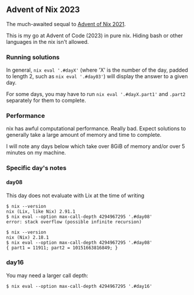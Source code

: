 ## Advent of Nix 2023

The much-awaited sequal to [Advent of Nix 2021](https://github.com/euank/advent-of-nix-2021).

This is my go at Advent of Code (2023) in pure nix. Hiding bash or other languages in the nix isn't allowed.

### Running solutions

In general, `nix eval '.#dayX'` (where 'X' is the number of the day, padded to
length 2, such as `nix eval '.#day03'`) will display the answer to a given day.

For some days, you may have to run `nix eval '.#dayX.part1'` and `.part2` separately for them to complete.

### Performance

nix has awful computational performance. Really bad. Expect solutions to generally take a large amount of memory and time to complete.

I will note any days below which take over 8GiB of memory and/or over 5 minutes on my machine.

### Specific day's notes

#### day08

This day does not evaluate with Lix at the time of writing

```
$ nix --version
nix (Lix, like Nix) 2.91.1
$ nix eval --option max-call-depth 4294967295 '.#day08'
error: stack overflow (possible infinite recursion)

$ nix --version
nix (Nix) 2.18.1
$ nix eval --option max-call-depth 4294967295 '.#day08'
{ part1 = 11911; part2 = 10151663816849; }
```

### day16

You may need a larger call depth:

```
$ nix eval --option max-call-depth 4294967295 '.#day16'
```
